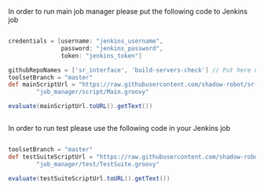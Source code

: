 In order to run main job manager please put the following code to Jenkins job

```Groovy

credentials = [username: "jenkins_username",
               password: "jenkins_password",
               token: "jenkins_token"]

githubRepoNames = ['sr_interface', 'build-servers-check'] // Put here needed repositories
toolsetBranch = "master"
def mainScriptUrl = "https://raw.githubusercontent.com/shadow-robot/sr-build-tools/${toolsetBranch}/jenkins/" +
        "job_manager/script/Main.groovy"

evaluate(mainScriptUrl.toURL().getText())



```

In order to run test please use the following code in your Jenkins job

```Groovy

toolsetBranch = "master"
def testSuiteScriptUrl = "https://raw.githubusercontent.com/shadow-robot/sr-build-tools/${toolsetBranch}/jenkins/" +
        "job_manager/test/TestSuite.groovy"

evaluate(testSuiteScriptUrl.toURL().getText())
```
